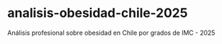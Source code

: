 # analisis-obesidad-chile-2025
Análisis profesional sobre obesidad en Chile por grados de IMC - 2025
